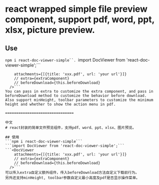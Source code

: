 # react wrapped simple file preview component, support pdf, word, ppt, xlsx, picture preview.

## Use
```npm i react-doc-viewer-simple``.
```import DocViewer from 'react-doc-viewer-simple';```
```<DocViewer
    attachments={[{title: 'xxx.pdf', url: 'your url'}]}
    // extra={extraComponent}
    // beforeDownload={this.beforeDownload}
  />```
You can pass in extra to customize the extra component, and pass in beforeDownload method to customize the behavior before download.
Also support minHeight, toolbar parameters to customize the minimum height and whether to show the action menu in pdf.

===============================

中文
# react封装的简单文件预览组件，支持pdf、word、ppt、xlsx、图片预览。

## 使用
```npm i react-doc-viewer-simple```
```import DocViewer from 'react-doc-viewer-simple';```
```<DocViewer
    attachments={[{title: 'xxx.pdf', url: 'your url'}]}
    // extra={extraComponent}
    // beforeDownload={this.beforeDownload}
  />```
可以传入extra自定义额外组件，传入beforeDownload方法自定义下载前行为。
另外还支持minHeight, toolbar参数自定义最小高度及pdf是否显示操作菜单。